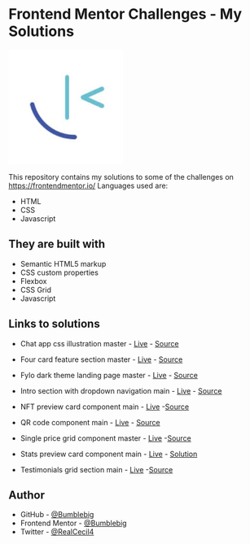 # Frontend Mentor Challenges - My Solutions

![](download.jpg)

This repository contains my solutions to some of the challenges on https://frontendmentor.io/ 
Languages used are:

* HTML
* CSS
* Javascript

## They are built with

- Semantic HTML5 markup
- CSS custom properties
- Flexbox
- CSS Grid
- Javascript

## Links to solutions

- Chat app css illustration master - [Live](https://bumblebig.github.io/frontend-mentor-solutions/chat-app-css-illustration-master/) - [Source](https://github.com/Bumblebig/Frontend-mentor-solutions/chat-app-css-illustration-master)

- Four card feature section master - [Live](https//:bumblebig.github.io/frontend-mentor-solutions/four-card-feature-section-master/) - [Source](https://github.com/Bumblebig/Frontend-mentor-solutions/four-card-feature-section-master)

- Fylo dark theme landing page master - [Live](https://bumblebig.github.io/frontend-mentor-solutions/fylo-dark-theme-landing-page-master/) - [Source](https://github.com/Bumblebig/Frontend-mentor-solutions/fylo-dark-theme-landing-page-master)

- Intro section with dropdown navigation main - [Live](https://bumblebig.github.io/frontend-mentor-solutions/intro-section-with-dropdown-navigation-main/) - [Source](https://github.com/Bumblebig/Frontend-mentor-solutions/intro-section-with-dropdown-navigation-main)

- NFT preview card component main - [Live](https://bumblebig.github.io/frontend-mentor-solutions/nft-preview-card-component-main/) -[Source](https://github.com/Bumblebig/Frontend-mentor-solutions/nft-preview-card-component-main)

- QR code component main - [Live](https://bumblebig.github.io/frontend-mentor-solutions/qr-code-component-main/) - [Source](https://github.com/Bumblebig/Frontend-mentor-solutions/qr-code-component-main)

- Single price grid component master - [Live](https://bumblebig.github.io/frontend-mentor-solutions/single-price-grid-component-master) -[Source](https://github.com/Bumblebig/Frontend-mentor-solutions/single-price-grid-component-master)

- Stats preview card component main - [Live](https://bumblebig.github.io/frontend-mentor-solutions/stats-preview-card-component-main/) - [Solution](https://github.com/Bumblebig/Frontend-mentor-solutions/stats-preview-card-component-main)

- Testimonials grid section main - [Live](https://bumblebig.github.io/frontend-mentor-solutions/testimonials-grid-section-main/) -[Source](https://github.com/Bumblebig/Frontend-mentor-solutions/testimonials-grid-section-main)

## Author

- GitHub - [@Bumblebig](https://www.github.com/Bumblebig)
- Frontend Mentor - [@Bumblebig](https://www.frontendmentor.io/profile/Bumblebig)
- Twitter - [@RealCecil4](https://www.twitter.com/RealCecil4)